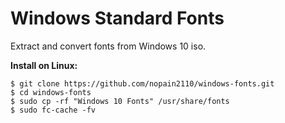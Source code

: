 
# Windows Standard Fonts
Extract and convert fonts from Windows 10 iso.

**Install on Linux:**

    $ git clone https://github.com/nopain2110/windows-fonts.git
    $ cd windows-fonts
    $ sudo cp -rf "Windows 10 Fonts" /usr/share/fonts
    $ sudo fc-cache -fv

    
    
